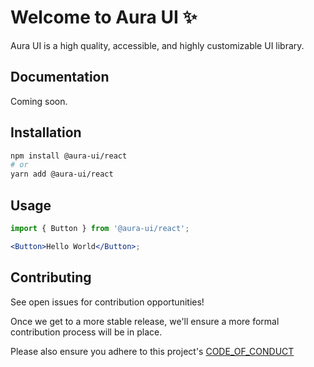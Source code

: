 # Welcome to Aura UI ✨

Aura UI is a high quality, accessible, and highly customizable UI library.

## Documentation

Coming soon.

## Installation

```sh
npm install @aura-ui/react
# or
yarn add @aura-ui/react
```

## Usage

```jsx
import { Button } from '@aura-ui/react';

<Button>Hello World</Button>;
```

## Contributing

See open issues for contribution opportunities!

Once we get to a more stable release, we'll ensure a more formal contribution process will be in place.

Please also ensure you adhere to this project's [CODE_OF_CONDUCT](https://github.com/aura-ui/aura-ui/blob/main/CODE_OF_CONDUCT.md)
